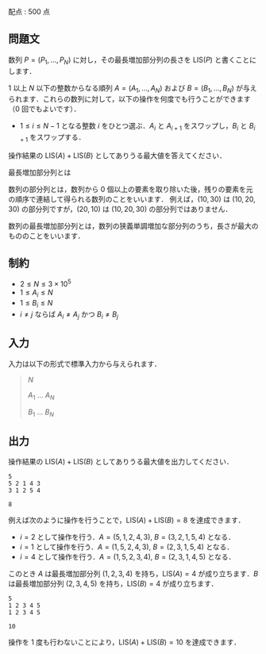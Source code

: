 配点 : $500$ 点

## 問題文

数列 $P = (P_1, \ldots, P_N)$ に対し，その最長増加部分列の長さを $\mathrm{LIS}(P)$ と書くことにします．

$1$ 以上 $N$ 以下の整数からなる順列 $A = (A_1, \ldots, A_N)$ および $B = (B_1, \ldots, B_N)$ が与えられます．これらの数列に対して，以下の操作を何度でも行うことができます（$0$ 回でもよいです）．

- $1\leq i\leq N-1$ となる整数 $i$ をひとつ選ぶ．$A_i$ と $A_{i+1}$ をスワップし，$B_i$ と $B_{i+1}$ をスワップする．

操作結果の $\mathrm{LIS}(A) + \mathrm{LIS}(B)$ としてありうる最大値を答えてください．

最長増加部分列とは

数列の部分列とは，数列から $0$ 個以上の要素を取り除いた後，残りの要素を元の順序で連結して得られる数列のことをいいます．
例えば，$(10,30)$ は $(10,20,30)$ の部分列ですが，$(20,10)$ は $(10,20,30)$ の部分列ではありません．

数列の最長増加部分列とは，数列の狭義単調増加な部分列のうち，長さが最大のもののことをいいます．

## 制約

- $2\leq N\leq 3\times 10^5$
- $1\leq A_i\leq N$
- $1\leq B_i\leq N$
- $i\neq j$ ならば $A_i\neq A_j$ かつ $B_i\neq B_j$

## 入力

入力は以下の形式で標準入力から与えられます．

> $N$
> 
> $A_1$ $\ldots$ $A_N$
> 
> $B_1$ $\ldots$ $B_N$

## 出力

操作結果の $\mathrm{LIS}(A) + \mathrm{LIS}(B)$ としてありうる最大値を出力してください．

```input1
5
5 2 1 4 3
3 1 2 5 4
```

```output1
8
```

例えば次のように操作を行うことで，$\mathrm{LIS}(A) + \mathrm{LIS}(B) = 8$ を達成できます．

- $i = 2$ として操作を行う．$A = (5,1,2,4,3)$, $B = (3,2,1,5,4)$ となる．
- $i = 1$ として操作を行う．$A = (1,5,2,4,3)$, $B = (2,3,1,5,4)$ となる．
- $i = 4$ として操作を行う．$A = (1,5,2,3,4)$, $B = (2,3,1,4,5)$ となる．

このとき $A$ は最長増加部分列 $(1,2,3,4)$ を持ち，$\mathrm{LIS}(A)=4$ が成り立ちます．$B$ は最長増加部分列 $(2,3,4,5)$ を持ち，$\mathrm{LIS}(B)=4$ が成り立ちます．

```input2
5
1 2 3 4 5
1 2 3 4 5
```

```output2
10
```

操作を $1$ 度も行わないことにより，$\mathrm{LIS}(A) + \mathrm{LIS}(B) = 10$ を達成できます．